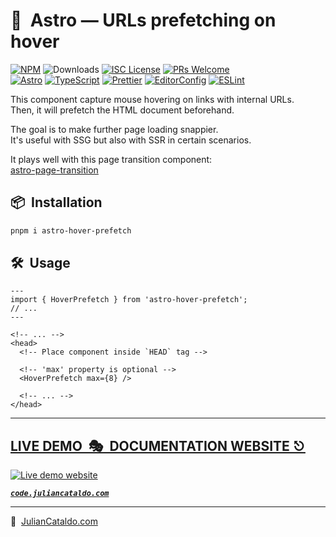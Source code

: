 # 🚀  Astro — URLs prefetching on hover

[![NPM](https://img.shields.io/npm/v/astro-hover-prefetch)](https://www.npmjs.com/package/astro-hover-prefetch)
![Downloads](https://img.shields.io/npm/dt/astro-hover-prefetch.svg)
[![ISC License](https://img.shields.io/npm/l/astro-hover-prefetch)](https://github.com/JulianCataldo/web-garden/blob/develop/LICENSE)
[![PRs Welcome](https://img.shields.io/badge/PRs-welcome-brightgreen.svg)](https://makeapullrequest.com)  
[![Astro](https://img.shields.io/badge/Astro-333333.svg?logo=astro)](https://astro.build)
[![TypeScript](https://img.shields.io/badge/TypeScript-333333.svg?logo=typescript)](http://www.typescriptlang.org/)
[![Prettier](https://img.shields.io/badge/Prettier-333333.svg?logo=prettier)](https://prettier.io)
[![EditorConfig](https://img.shields.io/badge/EditorConfig-333333.svg?logo=editorconfig)](https://editorconfig.org)
[![ESLint](https://img.shields.io/badge/ESLint-3A33D1?logo=eslint)](https://eslint.org)

This component capture mouse hovering on links with internal URLs.  
Then, it will prefetch the HTML document beforehand.

The goal is to make further page loading snappier.  
It's useful with SSG but also with SSR in certain scenarios.

It plays well with this page transition component:  
[astro-page-transition](https://github.com/JulianCataldo/web-garden/tree/master/app/PageTransition)

<!-- ## Demo

https://user-images.githubusercontent.com/603498/174425991-7151f1b1-0192-4508-8e6c-3e0d8eabed0d.mp4 -->

## 📦  Installation

```sh
pnpm i astro-hover-prefetch
```

## 🛠  Usage

```astro
---
import { HoverPrefetch } from 'astro-hover-prefetch';
// ...
---
```

```astro
<!-- ... -->
<head>
  <!-- Place component inside `HEAD` tag -->

  <!-- 'max' property is optional -->
  <HoverPrefetch max={8} />

  <!-- ... -->
</head>
```

<div class="git-footer">

---

## [LIVE DEMO  🎭  DOCUMENTATION WEBSITE ⎋](https://code.juliancataldo.com/)

[![Live demo website](https://code.juliancataldo.com/poster.png)](https://code.juliancataldo.com)

**_[`code.juliancataldo.com`](https://code.juliancataldo.com/)_**

---

🔗  [JulianCataldo.com](https://www.juliancataldo.com/)

</div>
